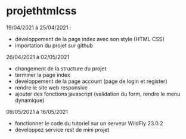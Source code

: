 # projethtmlcss
19/04/2021 à 25/04/2021 : 
- développement de la page index avec son style (HTML CSS)
- importation du projet sur github

26/04/2021 à 02/05/2021
- changement de la structure du projet 
- terminer la page index  
- développement de la page account (page de login et register)
- rendre le site web responsive
- ajouter des fonctions javascript (validation du form, rendre le menu dynamique)

09/05/2021 à 16/05/2021
- fonctionner le code du tutoriel sur un serveur WildFly 23.0.2
- développez service rest de mini projet
